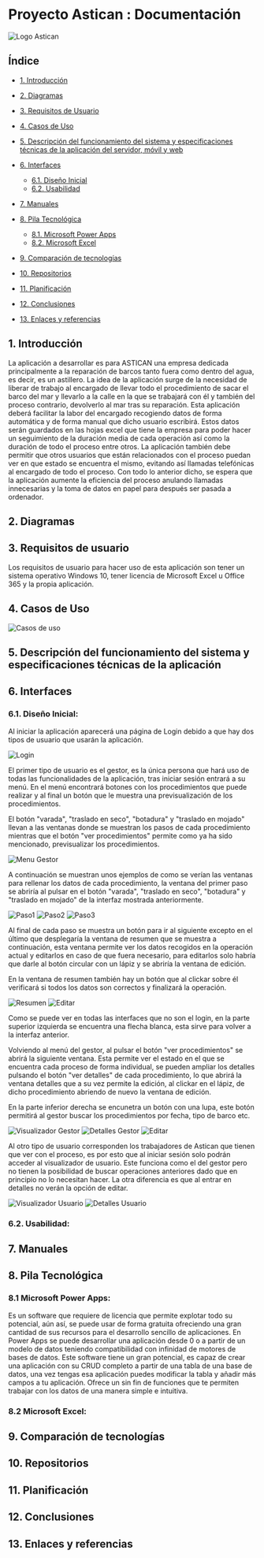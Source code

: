 # Proyecto Astican : Documentación
![Logo Astican](img/asticanlogo.png)

## Índice
* [1. Introducción](#idIntroduccion)

* [2. Diagramas](#idDiagramas)

* [3. Requisitos de Usuario](#idReqUsu)

* [4. Casos de Uso](#idCasosDeUso)

* [5. Descripción del funcionamiento del sistema y especificaciones técnicas de la aplicación del servidor, móvil y web](#idDescripcion)

* [6. Interfaces](#idInterfaces)
  * [6.1. Diseño Inicial](#idDiseño)
  * [6.2. Usabilidad](#idUsabilidad)

* [7. Manuales](#idManuales)

* [8. Pila Tecnológica](#idPilaTecnologica)
  * [8.1. Microsoft Power Apps](#idPowerApps)
  * [8.2. Microsoft Excel](#idExcel)

* [9. Comparación de tecnologías](#idComparacionTecnologias)

* [10. Repositorios](#idRepositorios)

* [11. Planificación](#idPlanificacion)

* [12. Conclusiones](#idConclusiones)

* [13. Enlaces  y referencias](#idEnlaceReferencias)

## 1. Introducción<a name="idIntroduccion"></a>

La aplicación a desarrollar es para ASTICAN una empresa dedicada principalmente a la reparación de barcos tanto fuera como dentro del agua, es decir, es un astillero.
La idea de la aplicación surge de la necesidad de liberar de trabajo al encargado de llevar todo el procedimiento de sacar el barco del mar y llevarlo a la calle en la que se trabajará con él y también del proceso contrario, devolverlo al mar tras su reparación.
Esta aplicación deberá facilitar la labor del encargado recogiendo datos de forma automática y de forma manual que dicho usuario escribirá. Estos datos serán guardados en las hojas excel que tiene la empresa para poder hacer un seguimiento de la duración media de cada operación así como la duración de todo el proceso entre otros.
La aplicación también debe permitir que otros usuarios que están relacionados con el proceso puedan ver en que estado se encuentra el mismo, evitando así llamadas telefónicas al encargado de todo el proceso. Con todo lo anterior dicho, se espera que la aplicación aumente la eficiencia del proceso anulando llamadas innecesarias y la toma de datos en papel para después ser pasada a ordenador.

## 2. Diagramas<a name="idDiagramas"></a>

## 3. Requisitos de usuario<a name="idReqUsu"></a>

Los requisitos de usuario para hacer uso de esta aplicación son tener un sistema operativo Windows 10, tener licencia de Microsoft Excel u Office 365 y la propia aplicación.

## 4. Casos de Uso<a name="idCasosDeUso"></a>

![Casos de uso](img/casosdeuso.PNG)

<a name="idDescripcion"></a>
## 5. Descripción del funcionamiento del sistema y especificaciones técnicas de la aplicación

## 6. Interfaces<a name="idInterfaces"></a>

### 6.1. Diseño Inicial:<a name="idDiseño"></a>

Al iniciar la aplicación aparecerá una página de Login debido a que hay dos tipos de usuario que usarán la aplicación.

![Login](img/capturasPrototipado/login.PNG)

El primer tipo de usuario es el gestor, es la única persona que hará uso de todas las funcionalidades de la aplicación, tras iniciar sesión entrará a su menú. En el menú encontrará botones con los procedimientos que puede realizar y al final un botón que le muestra una previsualización de los procedimientos.

El botón "varada", "traslado en seco", "botadura" y "traslado en mojado" llevan a las ventanas donde se muestran los pasos de cada procedimiento mientras que el botón "ver procedimientos" permite como ya ha sido mencionado, previsualizar los procedimientos.

![Menu Gestor](img/capturasPrototipado/menuGestor.PNG)

A continuación se muestran unos ejemplos de como se verían las ventanas para rellenar los datos de cada procedimiento, la ventana del primer paso se abriría al pulsar en el botón "varada", "traslado en seco", "botadura" y "traslado en mojado" de la interfaz mostrada anteriormente.

![Paso1](img/capturasPrototipado/paso1.PNG)
![Paso2](img/capturasPrototipado/paso2.PNG)
![Paso3](img/capturasPrototipado/paso3.PNG)

Al final de cada paso se muestra un botón para ir al siguiente excepto en el último que desplegaría la ventana de resumen que se muestra a continuación, esta ventana permite ver los datos recogidos en la operación actual y editarlos en caso de que fuera necesario, para editarlos solo habría que darle al botón circular con un lápiz y se abriría la ventana de edición.

En la ventana de resumen también hay un botón que al clickar sobre él verificará si todos los datos son correctos y finalizará la operación.

![Resumen](img/capturasPrototipado/resumen.PNG)
![Editar](img/capturasPrototipado/editar.PNG)

Como se puede ver en todas las interfaces que no son el login, en la parte superior izquierda se encuentra una flecha blanca, esta sirve para volver a la interfaz anterior.

Volviendo al menú del gestor, al pulsar el botón "ver procedimientos" se abrirá la siguiente ventana. Esta permite ver el estado en el que se encuentra cada proceso de forma individual, se pueden ampliar los detalles pulsando el botón "ver detalles" de cada procedimiento, lo que abrirá la ventana detalles que a su vez permite la edición, al clickar en el lápiz, de dicho procedimiento abriendo de nuevo la ventana de edición.

En la parte inferior derecha se encunetra un botón con una lupa, este botón permitirá al gestor buscar los procedimientos por fecha, tipo de barco etc.

![Visualizador Gestor](img/capturasPrototipado/visualizadorGestor.PNG)
![Detalles Gestor](img/capturasPrototipado/detallesGestor.PNG)
![Editar](img/capturasPrototipado/editar.PNG)

Al otro tipo de usuario corresponden los trabajadores de Astican que tienen que ver con el proceso, es por esto que al iniciar sesión solo podrán acceder al visualizador de usuario. Este funciona como el del gestor pero no tienen la posibilidad de buscar operaciones anteriores dado que en principio no lo necesitan hacer. La otra diferencia es que al entrar en detalles no verán la opción de editar.

![Visualizador Usuario](img/capturasPrototipado/visualizadorUsuario.PNG)
![Detalles Usuario](img/capturasPrototipado/detallesUsuario.PNG)

### 6.2. Usabilidad:<a name="idUsabilidad"></a>

## 7. Manuales<a name="idManuales"></a>

## 8. Pila Tecnológica<a name="idPilaTecnologica"></a>

### 8.1 Microsoft Power Apps:<a name="idPowerApps"></a>
Es un software que requiere de licencia que permite explotar todo su potencial, aún así, se puede usar de forma gratuita ofreciendo una gran cantidad de sus recursos para el desarrollo sencillo de aplicaciones.
En Power Apps se puede desarrollar una aplicación desde 0 o a partir de un modelo de datos teniendo compatibilidad con infinidad de motores de bases de datos. Este software tiene un gran potencial, es capaz de crear una aplicación con su CRUD completo a partir de una tabla de una base de datos, una vez tengas esa aplicación puedes modificar la tabla y añadir más campos a tu aplicación. Ofrece un sin fin de funciones que te permiten trabajar con los datos de una manera simple e intuitiva.
### 8.2 Microsoft Excel:<a name="idExcel"></a>

## 9. Comparación de tecnologías<a name="idComparacionTecnologias"></a>

## 10. Repositorios<a name="idRepositorios"></a>

## 11. Planificación<a name="idPlanificacion"></a>

## 12. Conclusiones<a name="idConclusiones"></a>

## 13. Enlaces y referencias<a name="idEnlaceReferencias"></a>
